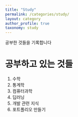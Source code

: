 ```yaml
---
title: "Study"
permalink: /categories/study/
layout: category
author_profile: true
taxonomy: study
---
```


[//]: # ( 이 페이지는 단일 카테고리의 대표 포스트임)

공부한 것들을 기록합니다

# 공부하고 있는 것들 

1. 수학
2. 통계학
3. 컴퓨터과학
4. 딥러닝
5. 개발 관련 지식 
6. 포트폴리오 만들기 